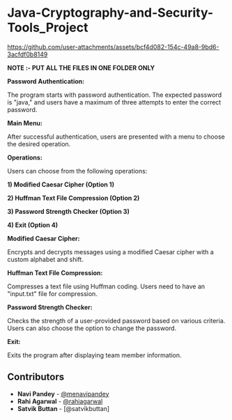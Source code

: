 # Java-Cryptography-and-Security-Tools_Project


https://github.com/user-attachments/assets/bcf4d082-154c-49a8-9bd6-3acfdf0b8149


**NOTE :- PUT ALL THE FILES IN ONE FOLDER ONLY**

**Password Authentication:**

The program starts with password authentication. The expected password is "java," and users have a maximum of three attempts to enter the correct password.

**Main Menu:**

After successful authentication, users are presented with a menu to choose the desired operation.

**Operations:**

Users can choose from the following operations:

**1) Modified Caesar Cipher (Option 1)**

**2) Huffman Text File Compression (Option 2)**

**3) Password Strength Checker (Option 3)**

**4) Exit (Option 4)**

**Modified Caesar Cipher:**

Encrypts and decrypts messages using a modified Caesar cipher with a custom alphabet and shift.

**Huffman Text File Compression:**

Compresses a text file using Huffman coding. Users need to have an "input.txt" file for compression.

**Password Strength Checker:**

Checks the strength of a user-provided password based on various criteria. Users can also choose the option to change the password.

**Exit:**

Exits the program after displaying team member information.

## Contributors

- **Navi Pandey** - [@menavipandey](https://github.com/menavipandey)
- **Rahi Agarwal** - [@rahiagarwal](https://github.com/rahiagarwal)
- **Satvik Buttan** - [@satvikbuttan]
